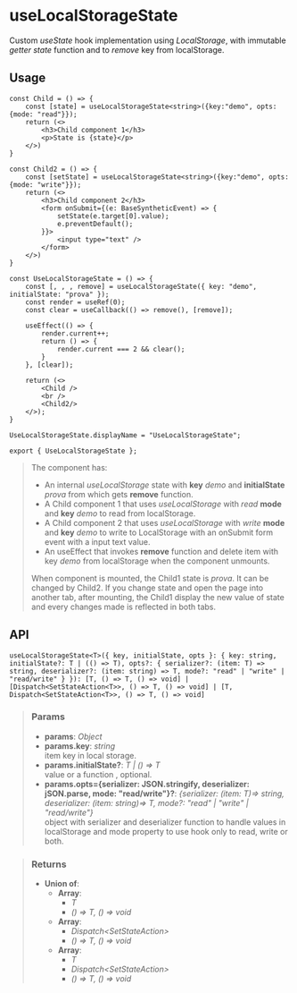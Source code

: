 # useLocalStorageState
Custom _useState_ hook implementation using _LocalStorage_, with immutable _getter state_ function and to _remove_ key from localStorage.

## Usage

```tsx
const Child = () => {
	const [state] = useLocalStorageState<string>({key:"demo", opts: {mode: "read"}});
	return (<>
		<h3>Child component 1</h3>
		<p>State is {state}</p>
	</>)
}

const Child2 = () => {
	const [setState] = useLocalStorageState<string>({key:"demo", opts: {mode: "write"}});
	return (<>
		<h3>Child component 2</h3>
		<form onSubmit={(e: BaseSyntheticEvent) => {
			setState(e.target[0].value);
			e.preventDefault();
		}}>
			<input type="text" />
		</form>
	</>)
}

const UseLocalStorageState = () => {
	const [, , , remove] = useLocalStorageState({ key: "demo", initialState: "prova" });
	const render = useRef(0);
	const clear = useCallback(() => remove(), [remove]);

	useEffect(() => {
		render.current++;
		return () => {
			render.current === 2 && clear();
		}
	}, [clear]);

	return (<>
		<Child />
		<br />
		<Child2/>
	</>);
}

UseLocalStorageState.displayName = "UseLocalStorageState";

export { UseLocalStorageState };
```

> The component has:
> - An internal _useLocalStorage_ state with __key__ _demo_ and __initialState__ _prova_ from which gets __remove__ function.
> - A Child component 1 that uses _useLocalStorage_ with _read_ __mode__ and __key__ _demo_ to read from localStorage.
> - A Child component 2 that uses _useLocalStorage_ with _write_ __mode__ and __key__  _demo_ to write to LocalStorage with an onSubmit form event with a input text value.
> - An useEffect that invokes __remove__ function and delete item with key _demo_ from localStorage when the component unmounts.
> 
> When component is mounted, the Child1 state is _prova_. It can be changed by Child2. If you change state and open the page into another tab, after mounting, the Child1 display the new value of state and every changes made is reflected in both tabs.


## API

```tsx
useLocalStorageState<T>({ key, initialState, opts }: { key: string, initialState?: T | (() => T), opts?: { serializer?: (item: T) => string, deserializer?: (item: string) => T, mode?: "read" | "write" | "read/write" } }): [T, () => T, () => void] | [Dispatch<SetStateAction<T>>, () => T, () => void] | [T, Dispatch<SetStateAction<T>>, () => T, () => void] 
```

> ### Params
>
> - __params__: _Object_
> - __params.key__: _string_  
item key in local storage.
> - __params.initialState?__: _T | () => T_  
value or a function , optional.
> - __params.opts={serializer: JSON.stringify, deserializer: jSON.parse, mode: "read/write"}?__: _{serializer: (item: T)=> string, deserializer: (item: string)=> T, mode?: "read" | "write" | "read/write"}_  
object with serializer and deserializer function to handle values in localStorage and mode property to use hook only to read, write or both.
>

> ### Returns
>
> 
> - __Union of__:  
>     - __Array__:  
>         - _T_  
>         - _() => T, () => void_  
>     - __Array__:  
>         - _Dispatch<SetStateAction<T>>_  
>         - _() => T, () => void_  
>     - __Array__:  
>         - _T_  
>         - _Dispatch<SetStateAction<T>>_  
>         - _() => T, () => void_  
>
